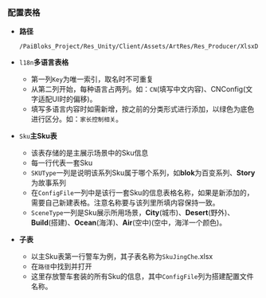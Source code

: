 ### 配置表格

* **路径**

  ```
  /PaiBloks_Project/Res_Unity/Client/Assets/ArtRes/Res_Producer/XlsxData/
  ```


* `l18n`**多语言表格**
  * 第一列`Key`为唯一索引，取名时不可重复
  * 从第二列开始，每种语言占两列。如：`CN`(填写中文内容)、CNConfig(文字适配UI时的偏移)。
  * 填写多语言内容时如需新增，按之前的分类形式进行添加，以绿色为底色进行区分。如：`家长控制相关`。
* `Sku`**主Sku表**
  * 该表存储的是主展示场景中的Sku信息
  * 每一行代表一套Sku
  * `SKUType`一列是说明该系列Sku属于哪个系列，如**blok**为百变系列、**Story**为故事系列
  * 在`ConfigFile`一列中是该行一套Sku的信息表格名称，如果是新添加的，需要自己新建表格。注意名称要与该列里所填内容保持一致。
  * `SceneType`一列是Sku展示所用场景，**City**(城市)、**Desert**(野外)、**Build**(搭建)、**Ocean**(海洋)、**Air**(空中)(空中，海洋一个颜色)。
* **子表**
  * 以主Sku表第一行警车为例，其子表名称为`SkuJingChe`.xlsx
  * 在`路径`中找到并打开
  * 这里存放警车套装的所有Sku的信息，其中`ConfigFile`列为搭建配置文件名称。